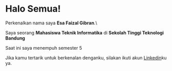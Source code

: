 # Halo Semua! 

Perkenalkan nama saya **Esa Faizal Gibran**.\

Saya seorang **Mahasiswa Teknik Informatika** di **Sekolah Tinggi Teknologi Bandung**

Saat ini saya menempuh semester 5

Jika kamu tertarik untuk berkenalan denganku, silakan ikuti akun [Linkedin](https://www.linkedin.com/in/esa-faizal-gibran-07bbb5279/)ku ya.
